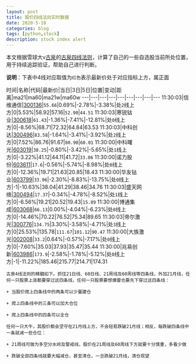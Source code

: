 ```yaml
---
layout: post
title: 股价四线法则实时数据
date: 2020-5-10
categories: blog
tags: [python,stock]
description: stock index alert
---
```



本文根据雪球大v[古泉](https://xueqiu.com/u/7148646888)的[古泉四线法则](https://xueqiu.com/7148646888/130498192)，计算了自己的一些自选股当前所处位置，用于持续追踪验证，帮助自己进行判断。

**说明**：下表中4线对应取值为`红色`表示最新价处于对应指标上方，属正面

时间|名称|代码|最新价|当日|3日|5日|位置|变动|距离|ma21|ma60|ma21w|ma60w
---|---|---|---|---|---|---|---|---
11:30:03|信维通信|[300136](https://xueqiu.com/S/SZ300136)|`55.66`|0.69%|-2.78%|-3.38%|处`2`线上方|0|5.53%|58.92|57.16|`52.90`|`44.51`
11:30:03|寒锐钴业|[300618](https://xueqiu.com/S/SZ300618)|`61.43`|-1.36%|-7.41%|-12.81%|处`0`线上方|0|-8.56%|68.71|72.32|64.84|63.53
11:30:03|中科创达|[300496](https://xueqiu.com/S/SZ300496)|`83.58`|-1.64%|-3.41%|-3.92%|处`2`线上方|0|7.52%|86.76|91.67|`80.90`|`60.01`
11:30:00|中科曙光|[603019](https://xueqiu.com/S/SH603019)|`38.25`|-0.80%|-3.42%|-5.65%|处`1`线上方|0|-3.22%|41.12|44.11|41.72|`33.06`
11:30:00|诺力股份|[603611](https://xueqiu.com/S/SH603611)|`17.6`|-0.56%|-5.74%|-8.98%|处`0`线上方|0|-12.36%|19.71|21.63|20.85|18.43
11:30:00|华友钴业|[603799](https://xueqiu.com/S/SH603799)|`33.96`|-2.30%|-8.83%|-13.75%|处`0`线上方|-1|-10.63%|38.04|41.29|38.46|34.76
11:30:03|盛天网络|[300494](https://xueqiu.com/S/SZ300494)|`17.37`|-0.34%|-4.78%|-8.52%|处`1`线上方|0|-6.56%|19.21|20.52|19.43|`15.89`
11:30:00|博通集成|[603068](https://xueqiu.com/S/SH603068)|`66.13`|0.00%|-4.04%|-6.23%|处`0`线上方|0|-14.46%|70.22|76.52|75.34|89.65
11:30:03|帝尔激光|[300776](https://xueqiu.com/S/SZ300776)|`134.75`|3.30%|-3.58%|-4.71%|处`3`线上方|0|25.53%|135.78|`111.67`|`101.12`|`90.47`
11:30:00|大族激光|[002008](https://xueqiu.com/S/SZ002008)|`33.2`|0.64%|-0.57%|-7.17%|处`0`线上方|0|-7.60%|35.03|37.93|35.47|35.44
11:30:00|兆易创新|[603986](https://xueqiu.com/S/SH603986)|`173.9`|-2.58%|-1.78%|-5.12%|处`0`线上方|-1|-11.22%|185.46|215.77|214.71|174.31

```
古泉4线法则的精髓如下。抓住21日线、60日线、21周线及60周线等四条线，外加21月线，任何一只股票上涨都要穿过这四条线，任何一只股票要想爆雷也要先下穿过这四条线：

+ 当股价爬上四条线中的两条可以少量建仓

+ 爬上四条线中的三条可以加大仓位

+ 爬上四条线中的四条可以全仓

任何一只大牛，其股价都会坚守在21月线上方，不会轻易跌破21月线；相反，每跌破四条线中一条就减一些仓位：

+ 21周线可做为多空分水岭及警戒线，股价在21周线及60周线下方就要十分慎重，多看少做

+ 跌破全部四条线就要大幅减仓，甚至清仓，一旦跌破21月线，清仓观望
```